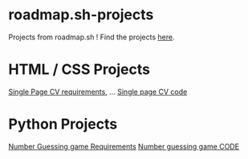 # roadmap.sh-projects
Projects from roadmap.sh !
Find the projects [here](https://roadmap.sh/projects/).

# HTML / CSS Projects
[Single Page CV requirements](https://roadmap.sh/projects/single-page-cv), ...
[Single page CV code](https://github.com/Fergaku/roadmap.sh-projects/blob/main/cv_proyecto.html)
# Python Projects
[Number Guessing game Requirements](https://roadmap.sh/projects/number-guessing-game)
[Number guessing game CODE]()
